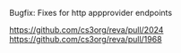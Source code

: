 Bugfix: Fixes for http appprovider endpoints

https://github.com/cs3org/reva/pull/2024
https://github.com/cs3org/reva/pull/1968
